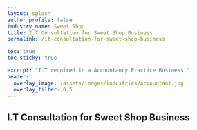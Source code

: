```yaml
---
layout: splash 
author_profile: false 
industry_name: Sweet Shop
title: I.T Consultation for Sweet Shop Business
permalink: /it-consultation-for-sweet-shop-business

toc: true
toc_sticky: true

excerpt: "I.T required in a Accountancy Practice Business."
header:
  overlay_image: /assets/images/industries/accountant.jpg
  overlay_filter: 0.5 
---
```


## I.T Consultation for Sweet Shop Business